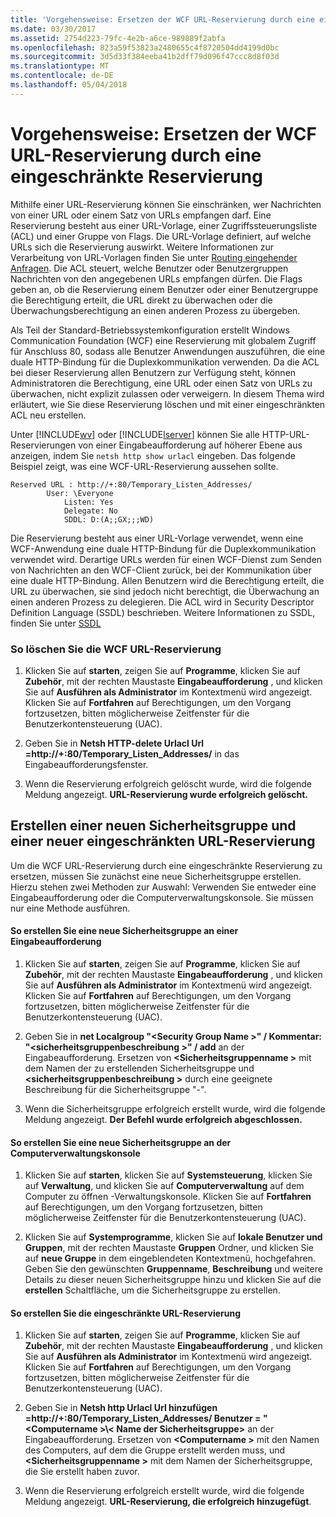 ```yaml
---
title: 'Vorgehensweise: Ersetzen der WCF URL-Reservierung durch eine eingeschränkte Reservierung'
ms.date: 03/30/2017
ms.assetid: 2754d223-79fc-4e2b-a6ce-989889f2abfa
ms.openlocfilehash: 823a59f53823a2480655c4f8720504dd4199d0bc
ms.sourcegitcommit: 3d5d33f384eeba41b2dff79d096f47ccc8d8f03d
ms.translationtype: MT
ms.contentlocale: de-DE
ms.lasthandoff: 05/04/2018
---
```

# <a name="how-to-replace-the-wcf-url-reservation-with-a-restricted-reservation"></a>Vorgehensweise: Ersetzen der WCF URL-Reservierung durch eine eingeschränkte Reservierung
Mithilfe einer URL-Reservierung können Sie einschränken, wer Nachrichten von einer URL oder einem Satz von URLs empfangen darf. Eine Reservierung besteht aus einer URL-Vorlage, einer Zugriffssteuerungsliste (ACL) und einer Gruppe von Flags. Die URL-Vorlage definiert, auf welche URLs sich die Reservierung auswirkt. Weitere Informationen zur Verarbeitung von URL-Vorlagen finden Sie unter [Routing eingehender Anfragen](http://go.microsoft.com/fwlink/?LinkId=136764). Die ACL steuert, welche Benutzer oder Benutzergruppen Nachrichten von den angegebenen URLs empfangen dürfen. Die Flags geben an, ob die Reservierung einem Benutzer oder einer Benutzergruppe die Berechtigung erteilt, die URL direkt zu überwachen oder die Überwachungsberechtigung an einen anderen Prozess zu übergeben.  
  
 Als Teil der Standard-Betriebssystemkonfiguration erstellt Windows Communication Foundation (WCF) eine Reservierung mit globalem Zugriff für Anschluss 80, sodass alle Benutzer Anwendungen auszuführen, die eine duale HTTP-Bindung für die Duplexkommunikation verwenden. Da die ACL bei dieser Reservierung allen Benutzern zur Verfügung steht, können Administratoren die Berechtigung, eine URL oder einen Satz von URLs zu überwachen, nicht explizit zulassen oder verweigern. In diesem Thema wird erläutert, wie Sie diese Reservierung löschen und mit einer eingeschränkten ACL neu erstellen.  
  
 Unter [!INCLUDE[wv](../../../../includes/wv-md.md)] oder [!INCLUDE[lserver](../../../../includes/lserver-md.md)] können Sie alle HTTP-URL-Reservierungen von einer Eingabeaufforderung auf höherer Ebene aus anzeigen, indem Sie `netsh http show urlacl` eingeben.  Das folgende Beispiel zeigt, was eine WCF-URL-Reservierung aussehen sollte.  
  
```  
Reserved URL : http://+:80/Temporary_Listen_Addresses/  
        User: \Everyone  
            Listen: Yes  
            Delegate: No  
            SDDL: D:(A;;GX;;;WD)  
```  
  
 Die Reservierung besteht aus einer URL-Vorlage verwendet, wenn eine WCF-Anwendung eine duale HTTP-Bindung für die Duplexkommunikation verwendet wird. Derartige URLs werden für einen WCF-Dienst zum Senden von Nachrichten an den WCF-Client zurück, bei der Kommunikation über eine duale HTTP-Bindung. Allen Benutzern wird die Berechtigung erteilt, die URL zu überwachen, sie sind jedoch nicht berechtigt, die Überwachung an einen anderen Prozess zu delegieren. Die ACL wird in Security Descriptor Definition Language (SSDL) beschrieben. Weitere Informationen zu SSDL, finden Sie unter [SSDL](http://go.microsoft.com/fwlink/?LinkId=136789)  
  
### <a name="to-delete-the-wcf-url-reservation"></a>So löschen Sie die WCF URL-Reservierung  
  
1.  Klicken Sie auf **starten**, zeigen Sie auf **Programme**, klicken Sie auf **Zubehör**, mit der rechten Maustaste **Eingabeaufforderung** , und klicken Sie auf **Ausführen als Administrator** im Kontextmenü wird angezeigt. Klicken Sie auf **Fortfahren** auf Berechtigungen, um den Vorgang fortzusetzen, bitten möglicherweise Zeitfenster für die Benutzerkontensteuerung (UAC).  
  
2.  Geben Sie in **Netsh HTTP-delete Urlacl Url =http://+:80/Temporary_Listen_Addresses/**  in das Eingabeaufforderungsfenster.  
  
3.  Wenn die Reservierung erfolgreich gelöscht wurde, wird die folgende Meldung angezeigt. **URL-Reservierung wurde erfolgreich gelöscht.**  
  
## <a name="creating-a-new-security-group-and-new-restricted-url-reservation"></a>Erstellen einer neuen Sicherheitsgruppe und einer neuer eingeschränkten URL-Reservierung  
 Um die WCF URL-Reservierung durch eine eingeschränkte Reservierung zu ersetzen, müssen Sie zunächst eine neue Sicherheitsgruppe erstellen. Hierzu stehen zwei Methoden zur Auswahl: Verwenden Sie entweder eine Eingabeaufforderung oder die Computerverwaltungskonsole. Sie müssen nur eine Methode ausführen.  
  
#### <a name="to-create-a-new-security-group-from-a-command-prompt"></a>So erstellen Sie eine neue Sicherheitsgruppe an einer Eingabeaufforderung  
  
1.  Klicken Sie auf **starten**, zeigen Sie auf **Programme**, klicken Sie auf **Zubehör**, mit der rechten Maustaste **Eingabeaufforderung** , und klicken Sie auf **Ausführen als Administrator** im Kontextmenü wird angezeigt. Klicken Sie auf **Fortfahren** auf Berechtigungen, um den Vorgang fortzusetzen, bitten möglicherweise Zeitfenster für die Benutzerkontensteuerung (UAC).  
  
2.  Geben Sie in **net Localgroup "\<Security Group Name >" / Kommentar: "\<sicherheitsgruppenbeschreibung >" / add** an der Eingabeaufforderung. Ersetzen von  **\<Sicherheitsgruppenname >** mit dem Namen der zu erstellenden Sicherheitsgruppe und  **\<sicherheitsgruppenbeschreibung >** durch eine geeignete Beschreibung für die Sicherheitsgruppe "-".  
  
3.  Wenn die Sicherheitsgruppe erfolgreich erstellt wurde, wird die folgende Meldung angezeigt. **Der Befehl wurde erfolgreich abgeschlossen.**  
  
#### <a name="to-create-a-new-security-group-from-the-computer-management-console"></a>So erstellen Sie eine neue Sicherheitsgruppe an der Computerverwaltungskonsole  
  
1.  Klicken Sie auf **starten**, klicken Sie auf **Systemsteuerung**, klicken Sie auf **Verwaltung**, und klicken Sie auf **Computerverwaltung** auf dem Computer zu öffnen -Verwaltungskonsole. Klicken Sie auf **Fortfahren** auf Berechtigungen, um den Vorgang fortzusetzen, bitten möglicherweise Zeitfenster für die Benutzerkontensteuerung (UAC).  
  
2.  Klicken Sie auf **Systemprogramme**, klicken Sie auf **lokale Benutzer und Gruppen**, mit der rechten Maustaste **Gruppen** Ordner, und klicken Sie auf **neue Gruppe** in dem eingeblendeten Kontextmenü, hochgefahren. Geben Sie den gewünschten **Gruppenname**, **Beschreibung** und weitere Details zu dieser neuen Sicherheitsgruppe hinzu und klicken Sie auf die **erstellen** Schaltfläche, um die Sicherheitsgruppe zu erstellen.  
  
#### <a name="to-create-the-restricted-url-reservation"></a>So erstellen Sie die eingeschränkte URL-Reservierung  
  
1.  Klicken Sie auf **starten**, zeigen Sie auf **Programme**, klicken Sie auf **Zubehör**, mit der rechten Maustaste **Eingabeaufforderung** , und klicken Sie auf **Ausführen als Administrator** im Kontextmenü wird angezeigt. Klicken Sie auf **Fortfahren** auf Berechtigungen, um den Vorgang fortzusetzen, bitten möglicherweise Zeitfenster für die Benutzerkontensteuerung (UAC).  
  
2.  Geben Sie in **Netsh http Urlacl Url hinzufügen =http://+:80/Temporary_Listen_Addresses/ Benutzer = "\<Computername >\\< Name der Sicherheitsgruppe\>**  an der Eingabeaufforderung. Ersetzen von  **\<Computername >** mit den Namen des Computers, auf dem die Gruppe erstellt werden muss, und  **\<Sicherheitsgruppenname >** mit dem Namen der Sicherheitsgruppe, die Sie erstellt haben zuvor.  
  
3.  Wenn die Reservierung erfolgreich erstellt wurde, wird die folgende Meldung angezeigt. **URL-Reservierung, die erfolgreich hinzugefügt**.
